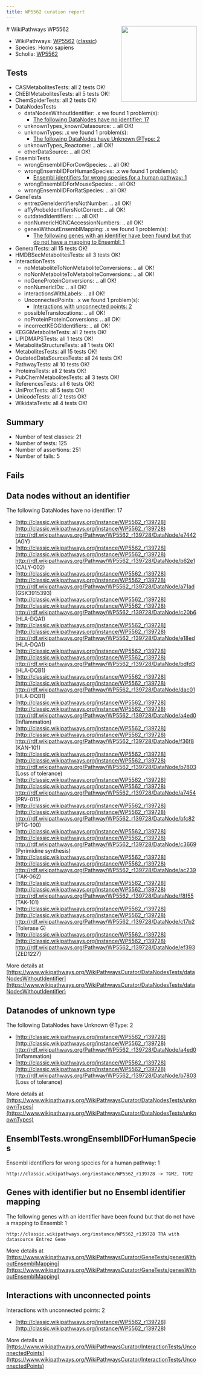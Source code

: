 ```yaml
---
title: WP5562 curation report
---
```


<img style="float: right; width: 200px" src="https://upload.wikimedia.org/wikipedia/commons/thumb/8/83/Wplogo_with_text_500.png/640px-Wplogo_with_text_500.png" />
# WikiPathways WP5562

* WikiPathways: [WP5562](https://wikipathways.org/pathways/WP5562) ([classic](https://classic.wikipathways.org/instance/WP5562))
* Species: Homo sapiens
* Scholia: [WP5562](https://scholia.toolforge.org/wikipathways/WP5562)
## Tests
* CASMetabolitesTests: all 2 tests OK!
* ChEBIMetabolitesTests: all 5 tests OK!
* ChemSpiderTests: all 2 tests OK!
* DataNodesTests
    * dataNodesWithoutIdentifier: .x we found 1 problem(s):
        * [The following DataNodes have no identifier: 17](#8792c497)
    * unknownTypes_knownDatasource: .. all OK!
    * unknownTypes: .x we found 1 problem(s):
        * [The following DataNodes have Unknown @Type: 2](#839973e0)
    * unknownTypes_Reactome: .. all OK!
    * otherDataSource: .. all OK!
* EnsemblTests
    * wrongEnsemblIDForCowSpecies: .. all OK!
    * wrongEnsemblIDForHumanSpecies: .x we found 1 problem(s):
        * [Ensembl identifiers for wrong species for a human pathway: 1](#a84343b)
    * wrongEnsemblIDForMouseSpecies: .. all OK!
    * wrongEnsemblIDForRatSpecies: .. all OK!
* GeneTests
    * entrezGeneIdentifiersNotNumber: .. all OK!
    * affyProbeIdentifiersNotCorrect: .. all OK!
    * outdatedIdentifiers: .... all OK!
    * nonNumericHGNCAccessionNumbers: .. all OK!
    * genesWithoutEnsemblMapping: .x we found 1 problem(s):
        * [The following genes with an identifier have been found but that do not have a mapping to Ensembl: 1](#40286d83)
* GeneralTests: all 15 tests OK!
* HMDBSecMetabolitesTests: all 3 tests OK!
* InteractionTests
    * noMetaboliteToNonMetaboliteConversions: .. all OK!
    * noNonMetaboliteToMetaboliteConversions: .. all OK!
    * noGeneProteinConversions: .. all OK!
    * nonNumericIDs: .. all OK!
    * interactionsWithLabels: .. all OK!
    * UnconnectedPoints: .x we found 1 problem(s):
        * [Interactions with unconnected points: 2](#35a61ada)
    * possibleTranslocations: .. all OK!
    * noProteinProteinConversions: .. all OK!
    * incorrectKEGGIdentifiers: .. all OK!
* KEGGMetaboliteTests: all 2 tests OK!
* LIPIDMAPSTests: all 1 tests OK!
* MetaboliteStructureTests: all 1 tests OK!
* MetabolitesTests: all 15 tests OK!
* OudatedDataSourcesTests: all 24 tests OK!
* PathwayTests: all 10 tests OK!
* ProteinsTests: all 2 tests OK!
* PubChemMetabolitesTests: all 3 tests OK!
* ReferencesTests: all 6 tests OK!
* UniProtTests: all 5 tests OK!
* UnicodeTests: all 2 tests OK!
* WikidataTests: all 4 tests OK!


## Summary

* Number of test classes: 21
* Number of tests: 125
* Number of assertions: 251
* Number of fails: 5

## Fails

<a name="8792c497" />

## Data nodes without an identifier

The following DataNodes have no identifier: 17

* [http://classic.wikipathways.org/instance/WP5562_r139728](http://classic.wikipathways.org/instance/WP5562_r139728) http://rdf.wikipathways.org/Pathway/WP5562_r139728/DataNode/e7442 (AGY)
* [http://classic.wikipathways.org/instance/WP5562_r139728](http://classic.wikipathways.org/instance/WP5562_r139728) http://rdf.wikipathways.org/Pathway/WP5562_r139728/DataNode/b62e1 (CALY-002)
* [http://classic.wikipathways.org/instance/WP5562_r139728](http://classic.wikipathways.org/instance/WP5562_r139728) http://rdf.wikipathways.org/Pathway/WP5562_r139728/DataNode/a71ad (GSK3915393)
* [http://classic.wikipathways.org/instance/WP5562_r139728](http://classic.wikipathways.org/instance/WP5562_r139728) http://rdf.wikipathways.org/Pathway/WP5562_r139728/DataNode/c20b6 (HLA-DQA1)
* [http://classic.wikipathways.org/instance/WP5562_r139728](http://classic.wikipathways.org/instance/WP5562_r139728) http://rdf.wikipathways.org/Pathway/WP5562_r139728/DataNode/e18ed (HLA-DQA1)
* [http://classic.wikipathways.org/instance/WP5562_r139728](http://classic.wikipathways.org/instance/WP5562_r139728) http://rdf.wikipathways.org/Pathway/WP5562_r139728/DataNode/bdfd3 (HLA-DQB1)
* [http://classic.wikipathways.org/instance/WP5562_r139728](http://classic.wikipathways.org/instance/WP5562_r139728) http://rdf.wikipathways.org/Pathway/WP5562_r139728/DataNode/dac01 (HLA-DQB1)
* [http://classic.wikipathways.org/instance/WP5562_r139728](http://classic.wikipathways.org/instance/WP5562_r139728) http://rdf.wikipathways.org/Pathway/WP5562_r139728/DataNode/a4ed0 (Inflammation)
* [http://classic.wikipathways.org/instance/WP5562_r139728](http://classic.wikipathways.org/instance/WP5562_r139728) http://rdf.wikipathways.org/Pathway/WP5562_r139728/DataNode/f36f8 (KAN-101)
* [http://classic.wikipathways.org/instance/WP5562_r139728](http://classic.wikipathways.org/instance/WP5562_r139728) http://rdf.wikipathways.org/Pathway/WP5562_r139728/DataNode/b7803 (Loss of 
tolerance)
* [http://classic.wikipathways.org/instance/WP5562_r139728](http://classic.wikipathways.org/instance/WP5562_r139728) http://rdf.wikipathways.org/Pathway/WP5562_r139728/DataNode/a7454 (PRV-015)
* [http://classic.wikipathways.org/instance/WP5562_r139728](http://classic.wikipathways.org/instance/WP5562_r139728) http://rdf.wikipathways.org/Pathway/WP5562_r139728/DataNode/bfc82 (PTG-100)
* [http://classic.wikipathways.org/instance/WP5562_r139728](http://classic.wikipathways.org/instance/WP5562_r139728) http://rdf.wikipathways.org/Pathway/WP5562_r139728/DataNode/c3669 (Pyrimidine
synthesis)
* [http://classic.wikipathways.org/instance/WP5562_r139728](http://classic.wikipathways.org/instance/WP5562_r139728) http://rdf.wikipathways.org/Pathway/WP5562_r139728/DataNode/ac239 (TAK-062)
* [http://classic.wikipathways.org/instance/WP5562_r139728](http://classic.wikipathways.org/instance/WP5562_r139728) http://rdf.wikipathways.org/Pathway/WP5562_r139728/DataNode/f8f55 (TAK-101)
* [http://classic.wikipathways.org/instance/WP5562_r139728](http://classic.wikipathways.org/instance/WP5562_r139728) http://rdf.wikipathways.org/Pathway/WP5562_r139728/DataNode/c17b2 (Tolerase G)
* [http://classic.wikipathways.org/instance/WP5562_r139728](http://classic.wikipathways.org/instance/WP5562_r139728) http://rdf.wikipathways.org/Pathway/WP5562_r139728/DataNode/ef393 (ZED1227)


More details at [https://www.wikipathways.org/WikiPathwaysCurator/DataNodesTests/dataNodesWithoutIdentifier](https://www.wikipathways.org/WikiPathwaysCurator/DataNodesTests/dataNodesWithoutIdentifier)

<a name="839973e0" />

## Datanodes of unknown type

The following DataNodes have Unknown @Type: 2

* [http://classic.wikipathways.org/instance/WP5562_r139728](http://classic.wikipathways.org/instance/WP5562_r139728) http://rdf.wikipathways.org/Pathway/WP5562_r139728/DataNode/a4ed0 (Inflammation)
* [http://classic.wikipathways.org/instance/WP5562_r139728](http://classic.wikipathways.org/instance/WP5562_r139728) http://rdf.wikipathways.org/Pathway/WP5562_r139728/DataNode/b7803 (Loss of 
tolerance)


More details at [https://www.wikipathways.org/WikiPathwaysCurator/DataNodesTests/unknownTypes](https://www.wikipathways.org/WikiPathwaysCurator/DataNodesTests/unknownTypes)

<a name="a84343b" />

## EnsemblTests.wrongEnsemblIDForHumanSpecies

Ensembl identifiers for wrong species for a human pathway: 1
```
http://classic.wikipathways.org/instance/WP5562_r139728 -> TGM2, TGM2
 ```

<a name="40286d83" />

## Genes with identifier but no Ensembl identifier mapping

The following genes with an identifier have been found but that do not have a mapping to Ensembl: 1
```
http://classic.wikipathways.org/instance/WP5562_r139728 TRA with datasource Entrez Gene
```

More details at [https://www.wikipathways.org/WikiPathwaysCurator/GeneTests/genesWithoutEnsemblMapping](https://www.wikipathways.org/WikiPathwaysCurator/GeneTests/genesWithoutEnsemblMapping)

<a name="35a61ada" />

## Interactions with unconnected points

Interactions with unconnected points: 2

* [http://classic.wikipathways.org/instance/WP5562_r139728](http://classic.wikipathways.org/instance/WP5562_r139728)


More details at [https://www.wikipathways.org/WikiPathwaysCurator/InteractionTests/UnconnectedPoints](https://www.wikipathways.org/WikiPathwaysCurator/InteractionTests/UnconnectedPoints)

